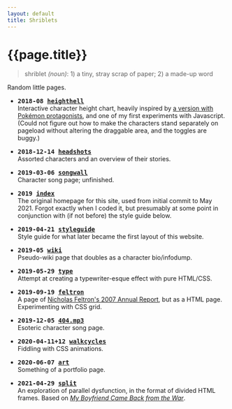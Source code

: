 ```yaml
---
layout: default
title: Shriblets
---
```

# {{page.title}}

>shriblet <i>(noun)</i>: 1) a tiny, stray scrap of paper; 2) a made-up word

Random little pages.

- <span style="font-family:monospace;font-weight:bold;">2018-08 [heighthell]({{site.url}}/shriblets/2018-08-heighthell)</span>  
	Interactive character height chart, heavily inspired by [a version with Pokémon protagonists](http://mxedk.com/pokechamp/), and one of my first experiments with Javascript. (Could not figure out how to make the characters stand separately on pageload without altering the draggable area, and the toggles are buggy.)
	
- <span style="font-family:monospace;font-weight:bold;">2018-12-14 [headshots]({{site.url}}/shriblets/2018-12-14-headshots)</span>  
	Assorted characters and an overview of their stories. <!--update tumblr links, replace imgur images. change tmov to local images while you're at it-->
	
- <span style="font-family:monospace;font-weight:bold;">2019-03-06 [songwall]({{site.url}}/shriblets/2019-03-06-songwall)</span>  
	Character song page; unfinished.
	
- <span style="font-family:monospace;font-weight:bold;">2019 [index]({{site.url}}/shriblets/2019-index)</span>  
	The original homepage for this site, used from initial commit to May 2021. Forgot exactly when I coded it, but presumably at some point in conjunction with (if not before) the style guide below.
	
- <span style="font-family:monospace;font-weight:bold;">2019-04-21 [styleguide]({{site.url}}/shriblets/2019-04-21-styleguide)</span>  
	Style guide for what later became the first layout of this website.
	
- <span style="font-family:monospace;font-weight:bold;">2019-05 [wiki]({{site.url}}/shriblets/2019-05-wiki)</span>  
	Pseudo-wiki page that doubles as a character bio/infodump. <!--links probably need to be changed here too-->
	
- <span style="font-family:monospace;font-weight:bold;">2019-05-29 [type]({{site.url}}/shriblets/2019-05-29-type)</span>  
	Attempt at creating a typewriter-esque effect with pure HTML/CSS.
	
- <span style="font-family:monospace;font-weight:bold;">2019-09-19 [feltron]({{site.url}}/shriblets/2019-09-19-feltron)</span>  
	A page of [Nicholas Feltron's 2007 Annual Report](http://feltron.com/FAR07.html), but as a HTML page. Experimenting with CSS grid.
	
- <span style="font-family:monospace;font-weight:bold;">2019-12-05 [404.mp3]({{site.url}}/shriblets/2019-12-05-404mp3)</span>  
	Esoteric character song page.
	
- <span style="font-family:monospace;font-weight:bold;">2020-04-11+12 [walkcycles]({{site.url}}/shriblets/2020-04-1112-walkcycles)</span>  
	Fiddling with CSS animations.
	
- <span style="font-family:monospace;font-weight:bold;">2020-06-07 [art]({{site.url}}/shriblets/2020-06-07-art)</span>  
	Something of a portfolio page.

- <span style="font-family:monospace;font-weight:bold;">2021-04-29 [split]({{site.url}}/shriblets/2021-04-29-split)</span>  
	An exploration of parallel dysfunction, in the format of divided HTML frames. Based on <i>[My Boyfriend Came Back from the War](https://anthology.rhizome.org/my-boyfriend-came-back-from-the-war)</i>.
